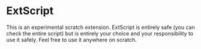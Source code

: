 # ExtScript
This is an experimental scratch extension. ExtScript is entirely safe (you can check the entire script) but is entirely your choice and your responsibility to use it safely. Feel free to use it anywhere on scratch.
